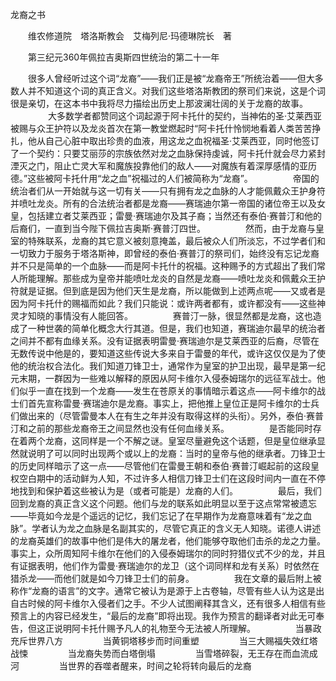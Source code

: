 龙裔之书

　　维农修道院　塔洛斯教会　艾梅列尼·玛德琳院长　著

　　第三纪元360年佩拉吉奥斯四世统治的第二十一年

　　很多人曾经听过这个词“龙裔”——我们正是被“龙裔帝王”所统治着——但大多数人并不知道这个词的真正含义。对我们这些塔洛斯教团的祭司们来说，这是个词很是亲切，在这本书中我将尽力描绘出历史上那波澜壮阔的关于龙裔的故事。
　　
　　大多数学者都赞同这个词起源于阿卡托什的契约，当神佑的圣·艾莱西亚被赐与众王护符以及龙炎首次在第一教堂燃起时“阿卡托什怜悯地看着人类苦苦挣扎，他从自己心脏中取出珍贵的血液，用这龙之血祝福圣·艾莱西亚，同时他签订了一个契约：只要艾丽莎的宗族依然对龙之血脉保持虔诚，阿卡托什就会尽力紧封湮灭之门，阻止亡灵大军和魔族投靠他们的敌人——对魔族有着深厚感情的亚历德。”这些被阿卡托什用“龙之血”祝福过的人们被简称为“龙裔”。
　　
　　帝国的统治者们从一开始就与这一切有关——只有拥有龙之血脉的人才能佩戴众王护身符并喷吐龙炎。所有的合法统治者都是龙裔——赛瑞迪尔第一帝国的诸位帝王以及女皇，包括建立者艾莱西亚；雷曼·赛瑞迪尔及其子裔；当然还有泰伯·赛普汀和他的后裔们，一直到当今陛下佩拉吉奥斯·赛普汀四世。
　　
　　然而，由于龙裔与皇室的特殊联系，龙裔的其它意义被刻意掩盖，最后被众人们所淡忘，不过学者们和一切致力于服务于塔洛斯神，即曾经的泰伯·赛普汀的祭司们，始终没有忘记龙裔并不只是简单的一个血脉——而是阿卡托什的祝福。这种赐予的方式超出了我们常人所能理解。那些成为皇帝并能喷吐龙炎的自然是龙裔——喷吐龙炎和佩戴众王护符就是证据。但到底是因为他们天生是龙裔，所以能做到上述两点呢——又或者是因为阿卡托什的赐福而如此？我们只能说：或许两者都有，或许都没有——这些神灵才知晓的事情没有人能回答。
　　
　　赛普汀一脉，很显然都是龙裔，这也造成了一种世袭的简单化概念大行其道。但是，我们也知道，赛瑞迪尔最早的统治者之间并不都有血缘关系。没有证据表明雷曼·赛瑞迪尔是艾莱西亚的后裔，尽管在无数传说中他是的，要知道这些传说大多来自于雷曼的年代，或许这仅仅是为了使他的统治权合法化。我们知道刀锋卫士，通常作为皇室的护卫出现，最早是第一纪元末期，一群因为一些难以解释的原因从阿卡维尔入侵泰姆瑞尔的远征军战士。他们似乎一直在找到一个龙裔——发生在苍原关的事情暗示着这点——阿卡维尔的战士们首先宣称雷曼·赛瑞迪尔是龙裔。事实上，把他推上皇位正是阿卡维尔的士兵们做出来的（尽管雷曼本人在有生之年并没有取得这样的头衔）。另外，泰伯·赛普汀和之前的那些龙裔帝王之间显然也没有任何血缘关系。
　　
　　是否能同时存在着两个龙裔，这同样是一个不解之谜。皇室尽量避免这个话题，但是皇位继承显然就说明了可以同时出现两个或以上的龙裔：当时的皇帝与他的继承者。刀锋卫士的历史同样暗示了这一点——尽管他们在雷曼王朝和泰伯·赛普汀崛起前的这段皇权空白期中的活动鲜为人知，不过许多人相信刀锋卫士们在这段时间内一直在不停地找到和保护着这些被认为是（或者可能是）龙裔的人们。
　　
　　最后，我们回到龙裔的真正含义这个问题。他们与龙的联系如此明显以至于这点常常被遗忘——毕竟如今龙是个遥远的记忆，我们忘记了在早期作为龙裔意味着有“龙之血脉”。学者认为龙之血脉是名副其实的，尽管它真正的含义无人知晓。诺德人讲述的龙裔英雄们的故事中他们是伟大的屠龙者，他们能够夺取他们击杀的龙之力量。事实上，众所周知阿卡维尔在他们的入侵泰姆瑞尔的同时狩猎仪式不少的龙，并且有证据表明，他们作为雷曼·赛瑞迪尔的龙卫（这个词同样和龙有关系）时依然在猎杀龙——而他们就是如今刀锋卫士们的前身。
　　
　　我在文章的最后附上被称作“龙裔的语言”的文字。通常它被认为是源于上古卷轴，尽管有些人认为这是出自古时候的阿卡维尔入侵者们之手。不少人试图阐释其含义，还有很多人相信有些预言上的内容已经发生，“最后的龙裔”即将出现。我作为预言的翻译者对此无可奉告，但这正说明阿卡托什赐予凡人的礼物至今无法被人所理解。
　　
　　当暴政充斥世界八方
　　
　　当黄铜塔移步而时间重塑
　　
　　当三大赐福失效红塔战悚
　　
　　当龙裔失势而白塔倒塌
　　
　　当雪塔碎裂，无王存在而血流成河
　　
　　当世界的吞噬者醒来，时间之轮将转向最后的龙裔
